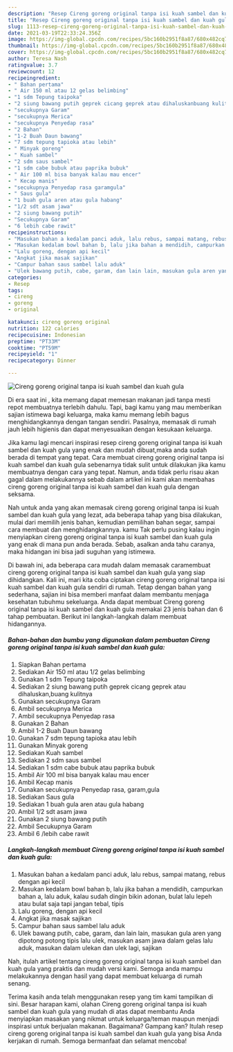 ```yaml
---
description: "Resep Cireng goreng original tanpa isi kuah sambel dan kuah gula Sederhana dan Mudah Dibuat"
title: "Resep Cireng goreng original tanpa isi kuah sambel dan kuah gula Sederhana dan Mudah Dibuat"
slug: 1113-resep-cireng-goreng-original-tanpa-isi-kuah-sambel-dan-kuah-gula-sederhana-dan-mudah-dibuat
date: 2021-03-19T22:33:24.356Z
image: https://img-global.cpcdn.com/recipes/5bc160b2951f8a87/680x482cq70/cireng-goreng-original-tanpa-isi-kuah-sambel-dan-kuah-gula-foto-resep-utama.jpg
thumbnail: https://img-global.cpcdn.com/recipes/5bc160b2951f8a87/680x482cq70/cireng-goreng-original-tanpa-isi-kuah-sambel-dan-kuah-gula-foto-resep-utama.jpg
cover: https://img-global.cpcdn.com/recipes/5bc160b2951f8a87/680x482cq70/cireng-goreng-original-tanpa-isi-kuah-sambel-dan-kuah-gula-foto-resep-utama.jpg
author: Teresa Nash
ratingvalue: 3.7
reviewcount: 12
recipeingredient:
- " Bahan pertama"
- " Air 150 ml atau 12 gelas belimbing"
- "1 sdm Tepung taipoka"
- "2 siung bawang putih geprek cicang geprek atau dihaluskanbuang kulitnya"
- "secukupnya Garam"
- "secukupnya Merica"
- "secukupnya Penyedap rasa"
- "2 Bahan"
- "1-2 Buah Daun bawang"
- "7 sdm tepung tapioka atau lebih"
- " Minyak goreng"
- " Kuah sambel"
- "2 sdm saus sambel"
- "1 sdm cabe bubuk atau paprika bubuk"
- " Air 100 ml bisa banyak kalau mau encer"
- " Kecap manis"
- "secukupnya Penyedap rasa garamgula"
- " Saus gula"
- "1 buah gula aren atau gula habang"
- "1/2 sdt asam jawa"
- "2 siung bawang putih"
- "Secukupnya Garam"
- "6 lebih cabe rawit"
recipeinstructions:
- "Masukan bahan a kedalam panci aduk, lalu rebus, sampai matang, rebus dengan api kecil"
- "Masukan kedalam bowl bahan b, lalu jika bahan a mendidih, campurkan bahan a, lalu aduk, kalau sudah dingin bikin adonan, bulat lalu lepeh atau bulat saja tapi jangan tebal, tipis"
- "Lalu goreng, dengan api kecil"
- "Angkat jika masak sajikan"
- "Campur bahan saus sambel lalu aduk"
- "Ulek bawang putih, cabe, garam, dan lain lain, masukan gula aren yang dipotong potong tipis lalu ulek, masukan asam jawa dalam gelas lalu aduk, masukan dalam ulekan dan ulek lagi, sajikan"
categories:
- Resep
tags:
- cireng
- goreng
- original

katakunci: cireng goreng original 
nutrition: 122 calories
recipecuisine: Indonesian
preptime: "PT33M"
cooktime: "PT59M"
recipeyield: "1"
recipecategory: Dinner

---
```



![Cireng goreng original tanpa isi kuah sambel dan kuah gula](https://img-global.cpcdn.com/recipes/5bc160b2951f8a87/680x482cq70/cireng-goreng-original-tanpa-isi-kuah-sambel-dan-kuah-gula-foto-resep-utama.jpg)

Di era  saat ini , kita memang dapat memesan makanan jadi tanpa mesti repot membuatnya terlebih dahulu. Tapi, bagi kamu yang mau memberikan sajian istimewa bagi keluarga, maka kamu memang lebih bagus menghidangkannya dengan tangan sendiri. Pasalnya, memasak di rumah jauh lebih higienis dan dapat menyesuaikan dengan kesukaan keluarga.

Jika kamu lagi mencari inspirasi resep cireng goreng original tanpa isi kuah sambel dan kuah gula yang enak dan mudah dibuat,maka anda sudah berada di tempat yang tepat. Cara membuat cireng goreng original tanpa isi kuah sambel dan kuah gula  sebenarnya tidak sulit untuk dilakukan jika kamu membuatnya dengan cara yang tepat. Namun, anda tidak perlu risau akan gagal dalam melakukannya 
sebab dalam artikel ini kami akan membahas cireng goreng original tanpa isi kuah sambel dan kuah gula dengan seksama.  



Nah untuk anda yang akan memasak cireng goreng original tanpa isi kuah sambel dan kuah gula yang lezat, ada beberapa tahap yang bisa dilakukan, mulai dari memilih jenis bahan, kemudian pemilihan bahan segar, sampai cara membuat dan menghidangkannya. kamu Tak perlu pusing kalau ingin menyiapkan cireng goreng original tanpa isi kuah sambel dan kuah gula yang enak di mana pun anda berada. Sebab, asalkan anda  tahu caranya, maka hidangan ini bisa jadi suguhan yang istimewa.

Di bawah ini, ada beberapa cara mudah dalam memasak caramembuat cireng goreng original tanpa isi kuah sambel dan kuah gula yang siap dihidangkan. Kali ini, mari kita coba ciptakan cireng goreng original tanpa isi kuah sambel dan kuah gula sendiri di rumah. Tetap dengan bahan yang sederhana, sajian ini bisa memberi manfaat dalam membantu menjaga kesehatan tubuhmu sekeluarga. Anda dapat membuat Cireng goreng original tanpa isi kuah sambel dan kuah gula memakai 23 jenis bahan dan 6 tahap pembuatan. Berikut ini langkah-langkah dalam membuat hidangannya.

<!--inarticleads1-->

##### Bahan-bahan dan bumbu yang digunakan dalam pembuatan Cireng goreng original tanpa isi kuah sambel dan kuah gula:

1. Siapkan  Bahan pertama
1. Sediakan  Air 150 ml atau 1/2 gelas belimbing
1. Gunakan 1 sdm Tepung taipoka
1. Sediakan 2 siung bawang putih geprek cicang geprek atau dihaluskan,buang kulitnya
1. Gunakan secukupnya Garam
1. Ambil secukupnya Merica
1. Ambil secukupnya Penyedap rasa
1. Gunakan 2 Bahan
1. Ambil 1-2 Buah Daun bawang
1. Gunakan 7 sdm tepung tapioka atau lebih
1. Gunakan  Minyak goreng
1. Sediakan  Kuah sambel
1. Sediakan 2 sdm saus sambel
1. Sediakan 1 sdm cabe bubuk atau paprika bubuk
1. Ambil  Air 100 ml bisa banyak kalau mau encer
1. Ambil  Kecap manis
1. Gunakan secukupnya Penyedap rasa, garam,gula
1. Sediakan  Saus gula
1. Sediakan 1 buah gula aren atau gula habang
1. Ambil 1/2 sdt asam jawa
1. Gunakan 2 siung bawang putih
1. Ambil Secukupnya Garam
1. Ambil 6 /lebih cabe rawit




<!--inarticleads2-->

##### Langkah-langkah membuat Cireng goreng original tanpa isi kuah sambel dan kuah gula:

1. Masukan bahan a kedalam panci aduk, lalu rebus, sampai matang, rebus dengan api kecil
1. Masukan kedalam bowl bahan b, lalu jika bahan a mendidih, campurkan bahan a, lalu aduk, kalau sudah dingin bikin adonan, bulat lalu lepeh atau bulat saja tapi jangan tebal, tipis
1. Lalu goreng, dengan api kecil
1. Angkat jika masak sajikan
1. Campur bahan saus sambel lalu aduk
1. Ulek bawang putih, cabe, garam, dan lain lain, masukan gula aren yang dipotong potong tipis lalu ulek, masukan asam jawa dalam gelas lalu aduk, masukan dalam ulekan dan ulek lagi, sajikan




Nah, itulah artikel tentang  cireng goreng original tanpa isi kuah sambel dan kuah gula  yang praktis dan mudah versi kami. Semoga anda mampu melakukannya dengan hasil yang dapat membuat keluarga di rumah senang. 

Terima kasih anda telah menggunakan resep yang tim kami tampilkan di sini. Besar harapan kami, olahan  Cireng goreng original tanpa isi kuah sambel dan kuah gula yang mudah di atas dapat membantu Anda menyiapkan masakan yang nikmat untuk keluarga/teman maupun menjadi inspirasi untuk berjualan makanan. Bagaimana? Gampang kan? Itulah resep cireng goreng original tanpa isi kuah sambel dan kuah gula yang bisa Anda kerjakan di rumah. Semoga bermanfaat dan selamat mencoba!

